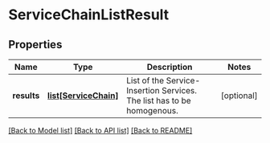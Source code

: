 # ServiceChainListResult

## Properties
Name | Type | Description | Notes
------------ | ------------- | ------------- | -------------
**results** | [**list[ServiceChain]**](ServiceChain.md) | List of the Service-Insertion Services. The list has to be homogenous. | [optional] 

[[Back to Model list]](../README.md#documentation-for-models) [[Back to API list]](../README.md#documentation-for-api-endpoints) [[Back to README]](../README.md)

